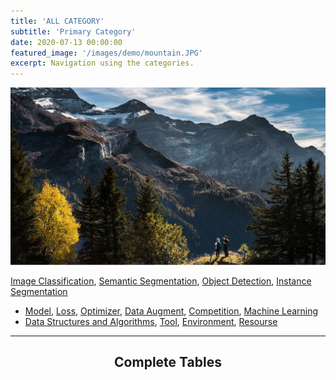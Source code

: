 ```yaml
---
title: 'ALL CATEGORY'
subtitle: 'Primary Category'
date: 2020-07-13 00:00:00
featured_image: '/images/demo/mountain.JPG'
excerpt: Navigation using the categories.
---
```


![](/images/demo/mountain.JPG)

[Image Classification](/category/image-classification),  [Semantic Segmentation](/category/semantic-segmentaion),  [Object Detection](/category/object-detection),  [Instance Segmentation]()

* [Model](), [Loss](), [Optimizer](), [Data Augment](), [Competition](), [Machine Learning]()
* [Data Structures and Algorithms](), [Tool](), [Environment](), [Resourse]()


---

## <center>Complete Tables</center>
